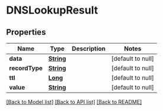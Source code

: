 # DNSLookupResult
## Properties

Name | Type | Description | Notes
------------ | ------------- | ------------- | -------------
**data** | [**String**](string.md) |  | [default to null]
**recordType** | [**String**](string.md) |  | [default to null]
**ttl** | [**Long**](long.md) |  | [default to null]
**value** | [**String**](string.md) |  | [default to null]

[[Back to Model list]](../README.md#documentation-for-models) [[Back to API list]](../README.md#documentation-for-api-endpoints) [[Back to README]](../README.md)

